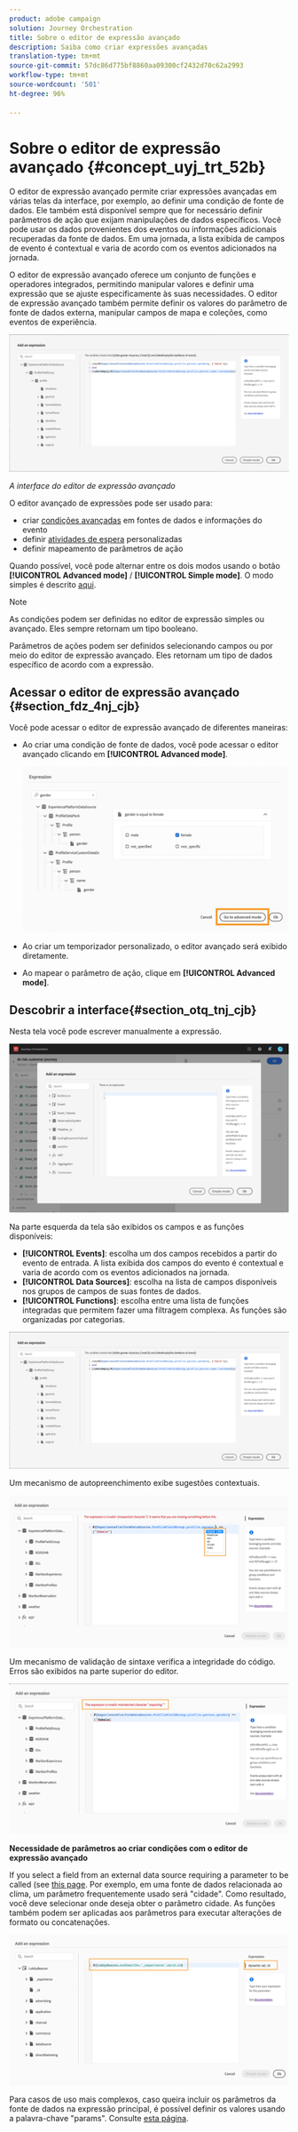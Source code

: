 ```yaml
---
product: adobe campaign
solution: Journey Orchestration
title: Sobre o editor de expressão avançado
description: Saiba como criar expressões avançadas
translation-type: tm+mt
source-git-commit: 57dc86d775bf8860aa09300cf2432d70c62a2993
workflow-type: tm+mt
source-wordcount: '501'
ht-degree: 96%

---
```



# Sobre o editor de expressão avançado {#concept_uyj_trt_52b}

O editor de expressão avançado permite criar expressões avançadas em várias telas da interface, por exemplo, ao definir uma condição de fonte de dados.
Ele também está disponível sempre que for necessário definir parâmetros de ação que exijam manipulações de dados específicos. Você pode usar os dados provenientes dos eventos ou informações adicionais recuperadas da fonte de dados. Em uma jornada, a lista exibida de campos de evento é contextual e varia de acordo com os eventos adicionados na jornada.

O editor de expressão avançado oferece um conjunto de funções e operadores integrados, permitindo manipular valores e definir uma expressão que se ajuste especificamente às suas necessidades. O editor de expressão avançado também permite definir os valores do parâmetro de fonte de dados externa, manipular campos de mapa e coleções, como eventos de experiência.

![](../assets/journey65.png)

_A interface do editor de expressão avançado_

O editor avançado de expressões pode ser usado para:

* criar [condições avançadas](../building-journeys/condition-activity.md#about_condition) em fontes de dados e informações do evento
* definir [atividades de espera](../building-journeys/wait-activity.md#custom) personalizadas
* definir mapeamento de parâmetros de ação

Quando possível, você pode alternar entre os dois modos usando o botão **[!UICONTROL Advanced mode]** / **[!UICONTROL Simple mode]**. O modo simples é descrito [aqui](../building-journeys/condition-activity.md#about_condition).

>[!NOTE]
>
>As condições podem ser definidas no editor de expressão simples ou avançado. Eles sempre retornam um tipo booleano.
>
>Parâmetros de ações podem ser definidos selecionando campos ou por meio do editor de expressão avançado. Eles retornam um tipo de dados específico de acordo com a expressão.

## Acessar o editor de expressão avançado {#section_fdz_4nj_cjb}

Você pode acessar o editor de expressão avançado de diferentes maneiras:

* Ao criar uma condição de fonte de dados, você pode acessar o editor avançado clicando em **[!UICONTROL Advanced mode]**.

   ![](../assets/journeyuc2_33.png)

* Ao criar um temporizador personalizado, o editor avançado será exibido diretamente.
* Ao mapear o parâmetro de ação, clique em **[!UICONTROL Advanced mode]**.

## Descobrir a interface{#section_otq_tnj_cjb}

Nesta tela você pode escrever manualmente a expressão.

![](../assets/journey70.png)

Na parte esquerda da tela são exibidos os campos e as funções disponíveis:

* **[!UICONTROL Events]**: escolha um dos campos recebidos a partir do evento de entrada. A lista exibida dos campos do evento é contextual e varia de acordo com os eventos adicionados na jornada.
* **[!UICONTROL Data Sources]**: escolha na lista de campos disponíveis nos grupos de campos de suas fontes de dados.
* **[!UICONTROL Functions]**: escolha entre uma lista de funções integradas que permitem fazer uma filtragem complexa. As funções são organizadas por categorias.

![](../assets/journey65.png)

Um mecanismo de autopreenchimento exibe sugestões contextuais.

![](../assets/journey68.png)

Um mecanismo de validação de sintaxe verifica a integridade do código. Erros são exibidos na parte superior do editor.

![](../assets/journey69.png)

**Necessidade de parâmetros ao criar condições com o editor de expressão avançado**

If you select a field from an external data source requiring a parameter to be called (see [this page](../datasource/external-data-sources.md). Por exemplo, em uma fonte de dados relacionada ao clima, um parâmetro frequentemente usado será &quot;cidade&quot;. Como resultado, você deve selecionar onde deseja obter o parâmetro cidade. As funções também podem ser aplicadas aos parâmetros para executar alterações de formato ou concatenações.

![](../assets/journeyuc2_19.png)

Para casos de uso mais complexos, caso queira incluir os parâmetros da fonte de dados na expressão principal, é possível definir os valores usando a palavra-chave &quot;params&quot;. Consulte [esta página](../expression/field-references.md).
